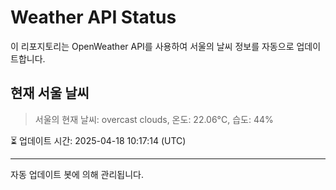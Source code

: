 
# Weather API Status

이 리포지토리는 OpenWeather API를 사용하여 서울의 날씨 정보를 자동으로 업데이트합니다.

## 현재 서울 날씨
> 서울의 현재 날씨: overcast clouds, 온도: 22.06°C, 습도: 44%

⏳ 업데이트 시간: 2025-04-18 10:17:14 (UTC)

---
자동 업데이트 봇에 의해 관리됩니다.
